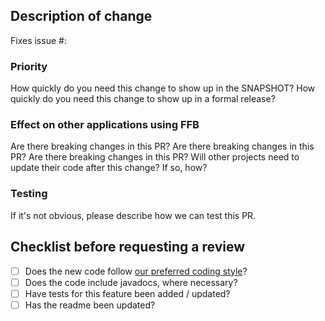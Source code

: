 ## Description of change

Fixes issue #:

### Priority

How quickly do you need this change to show up in the SNAPSHOT?
How quickly do you need this change to show up in a formal release?

### Effect on other applications using FFB

Are there breaking changes in this PR? Are there breaking changes in this PR? Are there breaking
changes in this PR? Will other projects need to update their code after this change? If so, how?

### Testing

If it's not obvious, please describe how we can test this PR.

## Checklist before requesting a review

- [ ] Does the new code follow [our preferred coding
  style](/intellij-settings/PlatformFlavoredGoogleStyle.xml)?
- [ ] Does the code include javadocs, where necessary?
- [ ] Have tests for this feature been added / updated?
- [ ] Has the readme been updated?
